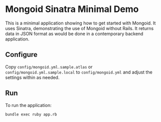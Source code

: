 # Mongoid Sinatra Minimal Demo

This is a minimal application showing how to get started with Mongoid.
It uses Sinatra, demonstrating the use of Mongoid without Rails.
It returns data in JSON format as would be done in a contemporary backend
application.

## Configure

Copy `config/mongoid.yml.sample.atlas` or `config/mongoid.yml.sample.local`
to `config/mongoid.yml` and adjust the settings within as needed.

## Run

To run the application:

    bundle exec ruby app.rb
